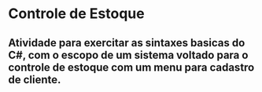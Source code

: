 # Controle de Estoque

## Atividade para exercitar as sintaxes basicas do C#,  com o escopo de um sistema voltado para o controle de estoque com um menu para cadastro de cliente.
